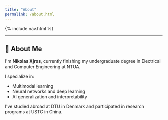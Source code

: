 ```yaml
---
title: "About"
permalink: /about.html
---
```



<link rel="stylesheet" href="{{ '/assets/css/custom.css?v=5' | relative_url }}">


{% include nav.html %}


---

<section class="hero-banner">
  <div class="hero-inner">
    <div class="hero-content">
      <h1>📘 About Me</h1>
      <p>
        I'm <strong>Nikolas Xi̱ros</strong>, currently finishing my undergraduate degree in Electrical and Computer Engineering at NTUA.
      </p>
      <p>I specialize in:</p>
      <ul>
        <li>Multimodal learning</li>
        <li>Neural networks and deep learning</li>
        <li>AI generalization and interpretability</li>
      </ul>
      <p>
        I've studied abroad at DTU in Denmark and participated in research programs at USTC in China.
      </p>
    </div>
  </div>
</section>
